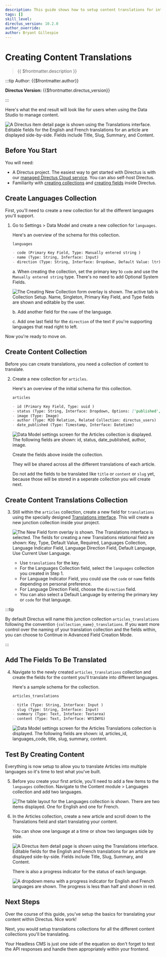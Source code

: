 ```yaml
---
description: This guide shows how to setup content translations for internationalization (i18n).
tags: []
skill_level:
directus_version: 10.2.0
author_override:
author: Bryant Gillespie
---
```


# Creating Content Translations

> {{ $frontmatter.description }}

:::tip Author: {{$frontmatter.author}}

**Directus Version:** {{$frontmatter.directus_version}}

:::

Here's what the end result will look like for users when using the Data Studio to manage content.

![A Directus item detail page is shown using the Translations interface. Editable fields for the English and French translations for an article are displayed side-by-side. Fields include Title, Slug, Summary, and Content. ](https://marketing.directus.app/assets/64eee60e-605b-4d2c-809f-83557ed0d5ef.png?key=doc)

## Before You Start

You will need:

- A Directus project. The easiest way to get started with Directus is with our
  [managed Directus Cloud service](https://directus.cloud). You can also self-host Directus.
- Familiarity with [creating collections](/app/data-model/collections#create-a-collection) and
  [creating fields](/app/data-model/fields#create-a-field-standard) inside Directus.

## Create Languages Collection

First, you'll need to create a new collection for all the different languages you'll support.

1. Go to Settings > Data Model and create a new collection for `languages`.

   Here's an overview of the schema for this collection.

   ```md
   languages

   - code (Primary Key Field, Type: Manually entered string )
   - name (Type: String, Inferface: Input)
   - direction (Type: String, Interface: Dropdown, Default Value: ltr)
   ```

   a. When creating the collection, set the primary key to `code` and use the `Manually entered string` type. There's no
   need to add Optional System Fields.

   ![The Creating New Collection form overlay is shown. The active tab is Collection Setup. Name, Singleton, Primary Key Field, and Type fields are shown and editable by the user.](https://marketing.directus.app/assets/e4fe9a63-9cfd-48d9-a1a9-7aedff6279a9.png?key=doc)

   b. Add another field for the `name` of the language.

   c. Add one last field for the `direction` of the text if you're supporting languages that read right to left.

Now you're ready to move on.

## Create Content Collection

Before you can create translations, you need a collection of content to translate.

2. Create a new collection for `articles`.

   Here's an overview of the initial schema for this collection.

   ```md
   articles

   - id (Primary Key Field, Type: uuid )
   - status (Type: String, Interface: Dropdown, Options: ['published','draft','archived'])
   - image (Type: Image)
   - author (Type: M2O Relation, Related Collection: directus_users)
   - date_published (Type: Timestamp, Interface: Datetime)
   ```

   ![Data Model settings screen for the Articles collection is displayed. The following fields are shown: id, status, date_published, author, image.](https://marketing.directus.app/assets/fdeb07d9-d11a-42e9-a39a-14f0a196ecc6.png?key=doc)

   Create the fields above inside the collection.

   They will be shared across all the different translations of each article.

   Do not add the fields to be translated like `title` or `content` or `slug` yet, because those will be stored in a
   seperate collection you will create next.

## Create Content Translations Collection

3. Still within the `articles` collection, create a new field for `translations` using the specially designed
   [Translations interface](/app/data-model/fields/relational#translations). This will create a new junction collection
   inside your project.

   ![The New Field form overlay is shown. The Translations interface is selected. The fields for creating a new Translations relational field are shown: Key, Type, Default Value, Required, Languages Collection, Language Indicator Field, Language Direction Field, Default Language, Use Current User Language.](https://marketing.directus.app/assets/61248b4d-7f6d-47fe-890c-6f9db98642bb.png?key=doc)

   - Use `translations` for the key.
   - For the Languages Collection field, select the `languages` collection you created in Step 1.
   - For Language Indicator Field, you could use the `code` or `name` fields depending on personal preference.
   - For Language Direction Field, choose the `direction` field.
   - You can also select a Default Language by entering the primary key or `code` for that language.

:::tip

By default Directus will name this junction collection `articles_translations` following the convention
`{collection_name}_translations`. If you want more control over the naming of your translation collection and the fields
within, you can choose to Continue in Advanced Field Creation Mode.

:::

## Add The Fields To Be Translated

4. Navigate to the newly created `articles_translations` collection and create the fields for the content you'll
   translate into different languages.

   Here's a sample schema for the collection.

   ```md
   articles_translations

   - title (Type: String, Interface: Input )
   - slug (Type: String, Interface: Input)
   - summary (Type: Text, Inteface: Textarea)
   - content (Type: Text, Inferface: WYSIWYG)
   ```

   ![Data Model settings screen for the Articles Translations collection is displayed. The following fields are shown: id, articles_id, languages_code, title, slug, summary, content.](https://marketing.directus.app/assets/e2ee5c61-3449-40cf-9cd4-24f9edb2ae6a.png?key=doc)

## Test By Creating Content

Everything is now setup to allow you to translate Articles into multiple languages so it's time to test what you've
built.

5. Before you create your first article, you'll need to add a few items to the `languages` collection. Navigate to the
   Content module > Languages collection and add two languages.

   ![The table layout for the Languages collection is shown. There are two items displayed. One for English and one for French.](https://marketing.directus.app/assets/9afe044e-405c-46e7-851f-2a400f3672ea.png?key=doc)

6. In the Articles collection, create a new article and scroll down to the Translations field and start translating your
   content.

   You can show one language at a time or show two languages side by side.

   ![A Directus item detail page is shown using the Translations interface. Editable fields for the English and French translations for an article are displayed side-by-side. Fields include Title, Slug, Summary, and Content. ](https://marketing.directus.app/assets/64eee60e-605b-4d2c-809f-83557ed0d5ef.png?key=doc)

   There is also a progress indicator for the status of each language.

   ![A dropdown menu with a progress indicator for English and French languages are shown. The progress is less than half and shown in red.](https://marketing.directus.app/assets/78a895e9-744e-4d33-9d87-3c5ca4c784e2.png?key=doc)

## Next Steps

Over the course of this guide, you've setup the basics for translating your content within Directus. Nice work!

Next, you would setup translations collections for all the different content collections you'll be translating.

Your Headless CMS is just one side of the equation so don't forget to test the API responses and handle them
appropriately within your frontend.
